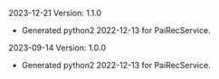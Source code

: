2023-12-21 Version: 1.1.0
- Generated python2 2022-12-13 for PaiRecService.

2023-09-14 Version: 1.0.0
- Generated python2 2022-12-13 for PaiRecService.

